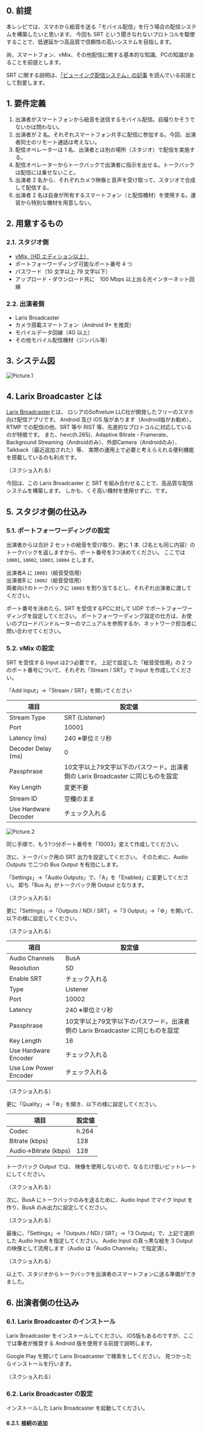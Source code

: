 ## 0. 前提

本レシピでは、スマホから絵音を送る「モバイル配信」を行う場合の配信システムを構築したいと思います。
今回も SRT という聞きなれないプロトコルを駆使することで、低遅延かつ高品質で信頼性の高いシステムを目指します。

尚、スマートフォン、vMix、その他配信に関する基本的な知識、PCの知識があることを前提とします。

SRT に関する説明は、[「ビューイング配信システム」の記事](/posts/remotework001) を読んでいる前提として割愛します。

## 1. 要件定義

1. 出演者がスマートフォンから絵音を送信するモバイル配信。自撮りかそうでないかは問わない。
2. 出演者が 2 名。それぞれスマートフォン片手に配信に参加する。今回、出演者同士のリモート通話は考えない。
3. 配信オペレーターは 1 名、出演者とは別の場所（スタジオ）で配信を実施する。
4. 配信オペレーターからトークバックで出演者に指示を出せる。トークバックは配信には乗せないこと。
5. 出演者 2 名から、それぞれカメラ映像と音声を受け取って、スタジオで合成して配信する。
6. 出演者 2 名は自身が所有するスマートフォン（と配信機材）を使用する。運営から特別な機材を用意しない。

## 2. 用意するもの

### 2.1. スタジオ側

* [vMix（HD エディション以上）](https://www.vmix.com/)
* ポートフォーワーディング可能なポート番号 4 つ
* パスワード（10 文字以上 79 文字以下）
* アップロード・ダウンロード共に　100 Mbps 以上出る光インターネット回線

### 2.2. 出演者側

* Larix Broadcaster
* カメラ搭載スマートフォン（Android 9+ を推奨）
* モバイルデータ回線（4G 以上）
* その他モバイル配信機材（ジンバル等）

## 3. システム図

![Picture.1](images/remotework035.jpg?raw=true)

## 4. Larix Broadcaster とは

[Larix Broadcaster](https://play.google.com/store/apps/details?id=com.wmspanel.larix_broadcaster&hl=en_US&gl=US)とは、
ロシアのSoftvelum LLC社が開発したフリーのスマホ向け配信アプリです。
Android 及び iOS 版があります（Android版がお勧め）。
RTMP での配信の他、SRT 等や RIST 等、先進的なプロトコルに対応しているのが特徴です。
また、hevc(h.265)、Adaptive Bitrate・Framerate、Background Streaming（Androidのみ）、外部Camera（Androidのみ）、Talkback（最近追加された）等、
実際の運用上で必要と考えらえれる便利機能を搭載しているのも利点です。

（スクショ入れる）

今回は、この Larix Broadcaster と SRT を組み合わせることで、高品質な配信システムを構築します。
しかも、くそ高い機材を使用せずに、です。

## 5. スタジオ側の仕込み

### 5.1. ポートフォーワーディングの設定

出演者からは合計 2 セットの絵音を受け取り、更に 1 本（2名とも同じ内容）のトークバックを返しますから、ポート番号を3つ決めてください。
ここでは `10001`, `10002`, `10003`, `10004` とします。

出演者A に `10001`（絵音受信用）<br />
出演者B に `10002`（絵音受信用）<br />
両者向けのトークバックに `10003` を割り当てるとし、それぞれ出演者に渡してください。<br />

ポート番号を決めたら、SRT を受信するPCに対して UDP でポートフォーワーディングを設定してください。
ポートフォーワーディング設定の仕方は、お使いのブロードバンドルーターのマニュアルを参照するか、ネットワーク担当者に問い合わせてください。

### 5.2. vMix の設定

SRT を受信する Input は2つ必要です。
上記で設定した「絵音受信用」の 2 つのポート番号について、それぞれ「Stream / SRT」で Input を作成してください。

「Add Input」→「Stream / SRT」を開いてください

| 項目                   | 設定値                           |
| -------------------- | ----------------------------- |
| Stream Type          | SRT (Listener)                |
| Port                 | 10001                         |
| Latency (ms)         | 240 ※単位ミリ秒          |
| Decoder Delay (ms)   | 0                             |
| Passphrase           | 10文字以上79文字以下のパスワード。出演者側の Larix Broadcaster に同じものを設定 |
| Key Length           | 変更不要                          |
| Stream ID            | 空欄のまま                         |
| Use Hardware Decoder | チェック入れる                       |

![Picture.2](images/remotework003.jpg?raw=true)

同じ手順で、もう1つ分ポート番号を「10003」変えて作成してください。

次に、トークバック用の SRT 出力を設定してください。
そのために、Audio Outputs で二つの Bus Output を有効にします。

「Settings」→「Audio Outputs」で、「A」を「Enabled」に変更してください。
即ち「Bus A」がトークバック用 Output となります。

（スクショ入れる）

更に「Settings」→「Outputs / NDI / SRT」→「3 Output」→「⚙」を開いて、以下の様に設定してください。

（スクショ入れる）

| 項目 | 設定値 |
| --- | --- |
| Audio Channels | BusA |
| Resolution | SD |
| Enable SRT | チェック入れる |
| Type | Listener |
| Port | 10002 |
| Latency | 240 ※単位ミリ秒 |
| Passphrase | 10文字以上79文字以下のパスワード。出演者側の Larix Broadcaster に同じものを設定 |
| Key Length | 16 |
| Use Hardware Encoder | チェック入れる |
| Use Low Power Encoder | チェック入れる |

（スクショ入れる）

更に「Quality」→「⚙」を開き、以下の様に設定してください。

| 項目 | 設定値 |
| --- | ----- |
| Codec | h.264 |
| Bitrate (kbps) | 128 |
| Audio→Bitrate (kbps) | 128 |

トークバック Output では、
映像を使用しないので、なるたけ低いビットレートにしてください。

（スクショ入れる）

次に、BusA にトークバックのみを送るために、Audio Input でマイク Input を作り、BusA のみ出力に設定してください。

（スクショ入れる）

最後に、「Settings」→「Outputs / NDI / SRT」→「3 Output」で、上記で選択した Audio Input を指定してください。
Audio Input の真っ黒な絵を 3 Output の映像として流用します（Audio は「Audio Channels」で指定済）。

（スクショ入れる）

以上で、スタジオからトークバックを出演者のスマートフォンに送る準備ができました。

## 6. 出演者側の仕込み

### 6.1. Larix Broadcaster のインストール

Larix Broadcaster をインストールしてください。
iOS版もあるのですが、ここでは筆者が推奨する Android 版を使用する前提で説明します。

Google Play を開いて Larix Broadcaster で検索をしてください。
見つかったらインストールを行います。

（スクショ入れる）

### 6.2. Larix Broadcaster の設定

インストールした Larix Broadcaster を起動してください。

#### 6.2.1. 接続の追加


